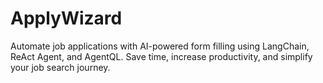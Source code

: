 # ApplyWizard
Automate job applications with AI-powered form filling using LangChain, ReAct Agent, and AgentQL. Save time, increase productivity, and simplify your job search journey.
